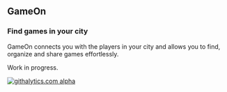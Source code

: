 GameOn
------

### Find games in your city
GameOn connects you with the players in your city and allows you to find, organize and share games effortlessly.

Work in progress.

[![githalytics.com alpha](https://cruel-carlota.pagodabox.com/7da1667e7af286435d4348d18b6a52a6 "githalytics.com")](http://githalytics.com/pablodenadai/GameOn)